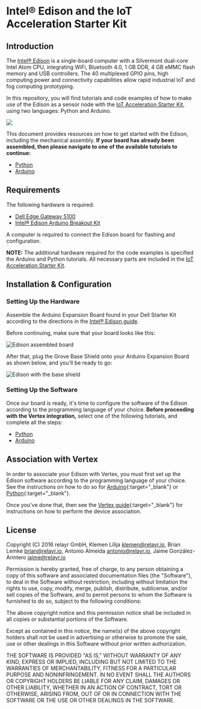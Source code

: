 # Intel® Edison and the IoT Acceleration Starter Kit

## Introduction

The [Intel® Edison](http://www.intel.com/content/www/us/en/do-it-yourself/edison.html) is a single-board computer with a Silvermont dual-core Intel Atom CPU, integrating WiFi, Bluetooth 4.0, 1 GB DDR, 4 GB eMMC flash memory and USB controllers. The 40 multiplexed GPIO pins, high computing power and connectivity capabilities allow rapid industrial IoT and fog computing prototyping.

In this repository, you will find tutorials and code examples of how to make use of the Edison as a sensor node with the [IoT Acceleration Starter Kit](http://www.iot-starterkit.de/), using two languages: Python and Arduino.

![](./assets/edison_intro_pic_dell.jpg)

This document provides resources on how to get started with the Edison, including the mechanical assembly. **If your board has already been assembled,
then please navigate to one of the available tutorials to continue:**

-  [Python](https://github.com/relayr/edison/tree/master/python)
-  [Arduino](https://github.com/relayr/edison/tree/master/arduino)

## Requirements

The following hardware is required:

-  [Dell Edge Gateway 5100](http://www.dell.com/us/business/p/dell-edge-gateway-5100/pd)
-  [Intel® Edison Arduino Breakout Kit](https://www.arduino.cc/en/ArduinoCertified/IntelEdison#toc3)

A computer is required to connect the Edison board for flashing and configuration.

**NOTE:** The additional hardware required for the code examples is specified the Arduino and Python tutorials. All necessary parts are included in the [IoT Acceleration Starter Kit](http://www.iot-starterkit.de/).

## Installation & Configuration

### Setting Up the Hardware

Assemble the Arduino Expansion Board found in your Dell Starter Kit according to the directions in the [Intel® Edison guide](https://software.intel.com/en-us/node/628221).

Before continuing, make sure that your board looks like this:

![Edison assembled board](./assets/edison_assembled_board.jpg)

After that, plug the Grove Base Shield onto your Arduino Expansion Board as shown below, and you'll be ready to go:

![Edison with the base shield](./assets/edison_base_shield.jpg)

### Setting Up the Software

Once our board is ready, it's time to configure the software of the Edison according to the programming language of your choice. **Before proceeding with
the Vertex integration,** select one of the following tutorials, and complete all the steps:

-  [Python](https://github.com/relayr/edison/tree/master/python)
-  [Arduino](https://github.com/relayr/edison/tree/master/arduino)

## Association with Vertex

In order to associate your Edison with Vertex, you must first set up the Edison software according to the programming language of your choice. See the instructions on how to do so for [Arduino](https://github.com/relayr/edison/tree/master/arduino){:target="_blank"} or [Python](https://github.com/relayr/edison/tree/master/python){:target="_blank"}.

Once you've done that, then see the [Vertex guide](http://docs.relayr.io/iot-starter-kits/dsk/vertex#Adding-devices-to-your-vertex){:target="_blank"} for instructions on how to perform the device association.

## License

Copyright (C) 2016 relayr GmbH, Klemen Lilija <klemen@relayr.io>, Brian Lemke <brian@relayr.io>, Antonio Almeida <antonio@relayr.io>, Jaime González-Arintero <jaime@relayr.io>

Permission is hereby granted, free of charge, to any person obtaining a copy of this software and associated documentation files (the "Software"), to deal in the Software without restriction, including without limitation the rights to use, copy, modify, merge, publish, distribute, sublicense, and/or sell
copies of the Software, and to permit persons to whom the Software is furnished to do so, subject to the following conditions:

The above copyright notice and this permission notice shall be included in all copies or substantial portions of the Software.

Except as contained in this notice, the name(s) of the above copyright holders shall not be used in advertising or otherwise to promote the sale, use or
other dealings in this Software without prior written authorization.

THE SOFTWARE IS PROVIDED "AS IS," WITHOUT WARRANTY OF ANY KIND, EXPRESS OR IMPLIED, INCLUDING BUT NOT LIMITED TO THE WARRANTIES OF MERCHANTABILITY,
FITNESS FOR A PARTICULAR PURPOSE AND NONINFRINGEMENT.  IN NO EVENT SHALL THE AUTHORS OR COPYRIGHT HOLDERS BE LIABLE FOR ANY CLAIM, DAMAGES OR OTHER
LIABILITY, WHETHER IN AN ACTION OF CONTRACT, TORT OR OTHERWISE, ARISING FROM, OUT OF OR IN CONNECTION WITH THE SOFTWARE OR THE USE OR OTHER DEALINGS IN THE
SOFTWARE.